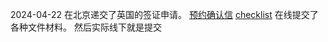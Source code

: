2024-04-22 在北京递交了英国的签证申请。
[预约确认信](note/出海/英国签证/预约确认信.pdf)
[checklist](note/出海/英国签证/0422%20打印/checklist.pdf)
在线提交了各种文件材料。 然后实际线下就是提交